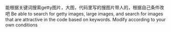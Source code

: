 能根据关键词搜索getty图片，大图，代码里写的搜图片带人的，根据自己条件改吧
Be able to search for getty images, large images, and search for images that are attractive in the code based on keywords. Modify according to your own conditions
